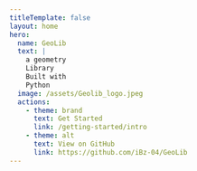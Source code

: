 ```yaml
---
titleTemplate: false
layout: home
hero:
  name: GeoLib
  text: |
    a geometry
    Library
    Built with
    Python
  image: /assets/Geolib_logo.jpeg
  actions:
    - theme: brand
      text: Get Started
      link: /getting-started/intro
    - theme: alt
      text: View on GitHub
      link: https://github.com/iBz-04/GeoLib
---
```

